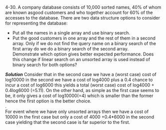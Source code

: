 4-30. A company database consists of 10,000 sorted names, 40% of whom are known asgood customers and who together account for 
60% of the accesses to the database. There are two data structure options to consider for representing the database:  
* Put all the names in a single array and use binary search.  
* Put the good customers in one array and the rest of them in a second array. Only if we do not find the query name on a binary search of 
the first array do we do a binary search of the second array.  
Demonstrate which option gives better expected performance. Does this change if linear search on an unsorted array is used instead 
of binary search for both options?  

***Solution***
Consider that in the second case we have a (worst case) cost of log10000 in the second we have a cost of log4000 plus a 0.4 chance to incur a cost of
log6000 this yields a total (worst case) cost of log4000 + 0.4log6000 (=5.11). On the other hand, as simple as the first case seems to be, it only
gives a cost of log10000(=4) which is smaller than the former hence the first option is the better choice.  
.  
For event where we have only unsorted arrays then we have a cost of 10000 in the first case but only a cost of 4000 +0.4*6000 in the second case
yielding that the second case is far superior to the first.
